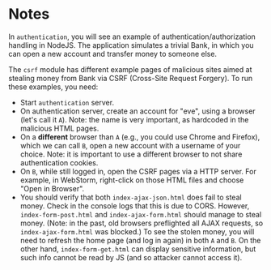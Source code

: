 # Notes

In `authentication`, you will see an example
of authentication/authorization handling in NodeJS.
The application simulates a trivial Bank, in which you can
open a new account and transfer money to someone else.


The `csrf` module has different example pages of malicious
sites aimed at stealing money from Bank
via CSRF (Cross-Site Request Forgery).
To run these examples, you need:

* Start `authentication` server.
* On authentication server, create an account for "eve",
  using a browser (let's call it `A`).
  Note: the name is very important, as hardcoded in the
  malicious HTML pages.
* On a __different__ browser than `A` (e.g., you could use
  Chrome and Firefox), which we can call `B`, open a new
  account with a username of your choice.
  Note: it is important to use a different browser to not
  share authentication cookies.
* On `B`, while still logged in, open the CSRF pages
  via a HTTP server. For example, in WebStorm, right-click
  on those HTML files and choose "Open in Browser".
* You should verify that both `index-ajax-json.html` 
   does fail to steal money.
  Check in the console logs that this is due to CORS.
  However, `index-form-post.html` and `index-ajax-form.html` should manage to steal money.
  (Note: in the past, old browsers preflighted all AJAX requests, so 
  `index-ajax-form.html` was blocked.)
  To see the stolen money, you will need to refresh the home
  page (and log in again) in both `A` and `B`.
  On the other hand, `index-form-get.html` can display sensitive
  information, but such info cannot be read by JS (and so attacker
  cannot access it).
